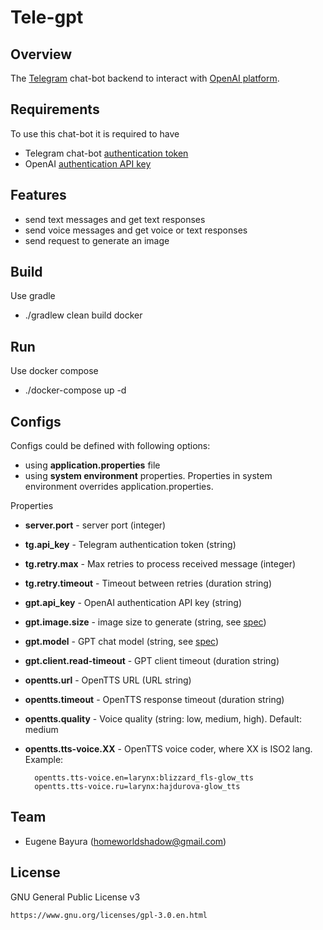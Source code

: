 # Tele-gpt

## Overview

The [Telegram](https://telegram.org/) chat-bot backend to interact with [OpenAI platform](https://platform.openai.com/overview).

## Requirements

To use this chat-bot it is required to have
- Telegram chat-bot [authentication token](https://core.telegram.org/bots/api#authorizing-your-bot)
- OpenAI [authentication API key](https://platform.openai.com/docs/api-reference/authentication)

## Features

- send text messages and get text responses
- send voice messages and get voice or text responses
- send request to generate an image

## Build

Use gradle
- ./gradlew clean build docker

## Run

Use docker compose
- ./docker-compose up -d

## Configs

Configs could be defined with following options:
- using __application.properties__ file
- using __system environment__ properties. Properties in system environment overrides application.properties.

Properties
- __server.port__ - server port (integer)
- __tg.api_key__ -  Telegram authentication token (string)
- __tg.retry.max__ - Max retries to process received message (integer)
- __tg.retry.timeout__ - Timeout between retries (duration string)
- __gpt.api_key__ - OpenAI authentication API key (string)
- __gpt.image.size__ - image size to generate (string, see [spec](https://platform.openai.com/docs/api-reference/images/create#images/create-size))
- __gpt.model__ - GPT chat model (string, see [spec](https://platform.openai.com/docs/api-reference/chat/create#chat/create-model))
- __gpt.client.read-timeout__ - GPT client timeout (duration string)
- __opentts.url__ - OpenTTS URL (URL string)
- __opentts.timeout__ - OpenTTS response timeout (duration string)
- __opentts.quality__ - Voice quality (string: low, medium, high). Default: medium
- __opentts.tts-voice.XX__ - OpenTTS voice coder, where XX is ISO2 lang. Example:

        opentts.tts-voice.en=larynx:blizzard_fls-glow_tts
        opentts.tts-voice.ru=larynx:hajdurova-glow_tts
  

## Team

- Eugene Bayura ([homeworldshadow@gmail.com](mailto:homeworldshadow@gmail.com))

## License

GNU General Public License v3

    https://www.gnu.org/licenses/gpl-3.0.en.html

